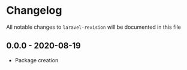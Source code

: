 # Changelog

All notable changes to `laravel-revision` will be documented in this file

## 0.0.0 - 2020-08-19

- Package creation
